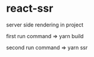 # react-ssr
server side rendering in project

first run command => yarn build

second run command => yarn ssr
